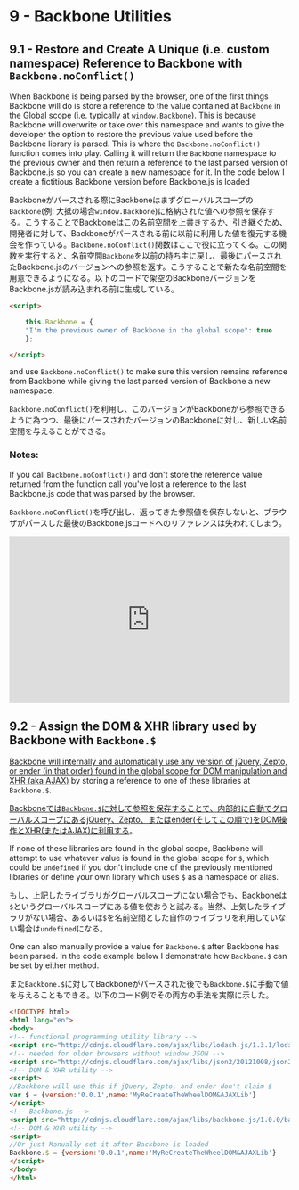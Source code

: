 # 9 - Backbone Utilities

## 9.1 - Restore and Create A Unique (i.e. custom namespace) Reference to Backbone with `Backbone.noConflict()`

When Backbone is being parsed by the browser, one of the first things Backbone will do is store a reference to the value contained at `Backbone` in the Global scope (i.e. typically at `window.Backbone`). This is because Backbone will overwrite or take over this namespace and wants to give the developer the option to restore the previous value used before the Backbone library is parsed. This is where the `Backbone.noConflict()` function comes into play. Calling it will return the `Backbone` namespace to the previous owner and then return a reference to the last parsed version of Backbone.js so you can create a new namespace for it. In the code below I create a fictitious Backbone version before Backbone.js is loaded

Backboneがパースされる際にBackboneはまずグローバルスコープの`Backbone`(例: 大抵の場合`window.Backbone`)に格納された値への参照を保存する。こうすることでBackboneはこの名前空間を上書きするか、引き継ぐため、開発者に対して、Backboneがパースされる前に以前に利用した値を復元する機会を作っている。`Backbone.noConflict()`関数はここで役に立ってくる。この関数を実行すると、名前空間`Backbone`を以前の持ち主に戻し、最後にパースされたBackbone.jsのバージョンへの参照を返す。こうすることで新たな名前空間を用意できるようになる。以下のコードで架空のBackboneバージョンをBackbone.jsが読み込まれる前に生成している。

```html
<script>

    this.Backbone = {
    "I'm the previous owner of Backbone in the global scope": true
    };

</script>
```

and use `Backbone.noConflict()` to make sure this version remains reference from Backbone while giving the last parsed version of Backbone a new namespace.

`Backbone.noConflict()`を利用し、このバージョンがBackboneから参照できるように為つつ、最後にパースされたバージョンのBackboneに対し、新しい名前空間を与えることができる。

### Notes:

If you call `Backbone.noConflict()` and don't store the reference value returned from the function call you've lost a reference to the last Backbone.js code that was parsed by the browser.

`Backbone.noConflict()`を呼び出し、返ってきた参照値を保存しないと、ブラウザがパースした最後のBackbone.jsコードへのリファレンスは失われてしまう。

<iframe width="100%" height="300" src="http://jsfiddle.net/codylindley/zLEUu/embedded/" allowfullscreen="allowfullscreen" frameborder="0"></iframe>

## 9.2 - Assign the DOM & XHR library used by Backbone with `Backbone.$`

[Backbone will internally and automatically use any version of jQuery, Zepto, or ender (in that order) found in the global scope for DOM manipulation and XHR (aka AJAX)](http://backbonejs.org/docs/backbone.html#section-9) by storing a reference to one of these libraries at `Backbone.$`.

[Backboneでは`Backbone.$`に対して参照を保存することで、内部的に自動でグローバルスコープにあるjQuery、Zepto、またはender(そしてこの順で)をDOM操作とXHR(またはAJAX)に利用する](http://backbonejs.org/docs/backbone.html#section-9)。

If none of these libraries are found in the global scope, Backbone will attempt to use whatever value is found in the global scope for `$`, which could be `undefined` if you don't include one of the previously mentioned libraries or define your own library which uses `$` as a namespace or alias.

もし、上記したライブラリがグローバルスコープにない場合でも、Backboneは`$`というグローバルスコープにある値を使おうと試みる。当然、上気したライブラリがない場合、あるいは`$`を名前空間とした自作のライブラリを利用していない場合は`undefined`になる。

One can also manually provide a value for `Backbone.$` after Backbone has been parsed. In the code example below I demonstrate how `Backbone.$` can be set by either method.

また`Backbone.$`に対してBackboneがパースされた後でも`Backbone.$`に手動で値を与えることもできる。以下のコード例でその両方の手法を実際に示した。

```html
<!DOCTYPE html>
<html lang="en">
<body>
<!-- functional programming utility library -->
<script src="http://cdnjs.cloudflare.com/ajax/libs/lodash.js/1.3.1/lodash.underscore.js"></script>
<!-- needed for older browsers without window.JSON -->
<script src="http://cdnjs.cloudflare.com/ajax/libs/json2/20121008/json2.js"></script>
<!-- DOM & XHR utility -->
<script>
//Backbone will use this if jQuery, Zepto, and ender don't claim $
var $ = {version:'0.0.1',name:'MyReCreateTheWheelDOM&AJAXLib'}
</script>
<!-- Backbone.js -->
<script src="http://cdnjs.cloudflare.com/ajax/libs/backbone.js/1.0.0/backbone-min.js"></script>
<!-- DOM & XHR utility -->
<script>
//Or just Manually set it after Backbone is loaded
Backbone.$ = {version:'0.0.1',name:'MyReCreateTheWheelDOM&AJAXLib'}
</script>
</body>
</html>
```